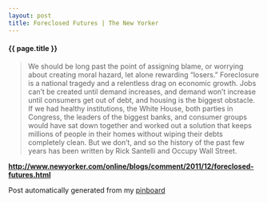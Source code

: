 ```yaml
---
layout: post
title: Foreclosed Futures | The New Yorker
---
```


#### {{ page.title }}

> We should be long past the point of assigning blame, or worrying about creating moral hazard, let alone rewarding “losers.” Foreclosure is a national tragedy and a relentless drag on economic growth. Jobs can’t be created until demand increases, and demand won’t increase until consumers get out of debt, and housing is the biggest obstacle. If we had healthy institutions, the White House, both parties in Congress, the leaders of the biggest banks, and consumer groups would have sat down together and worked out a solution that keeps millions of people in their homes without wiping their debts completely clean. But we don’t, and so the history of the past few years has been written by Rick Santelli and Occupy Wall Street.  

<strong><a href='http://www.newyorker.com/online/blogs/comment/2011/12/foreclosed-futures.html'>http://www.newyorker.com/online/blogs/comment/2011/12/foreclosed-futures.html</a></strong>

Post automatically generated from my <a href="http://pinboard.in/u:ndfine">pinboard</a>
